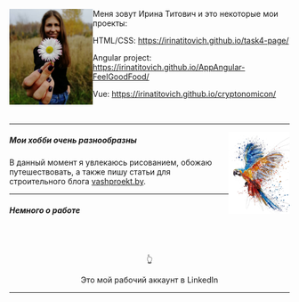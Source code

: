 <p>
  <a href="https://github.com/IrinaTitovich"><img width="150" align="left" src="https://github.com/IrinaTitovich/img/blob/main/%D0%B8%D0%B7%D0%BE%D0%B1%D1%80%D0%B0%D0%B6%D0%B5%D0%BD%D0%B8%D0%B5_viber_2021-03-20_16-17-42.jpg"></a>
</p>

Меня зовут Ирина Титович и это некоторые мои проекты:

HTML/CSS: https://irinatitovich.github.io/task4-page/

Angular project: https://irinatitovich.github.io/AppAngular-FeelGoodFood/

Vue: https://irinatitovich.github.io/cryptonomicon/

<br/>

---

 <p>
  
 <img width="110" align="right" src="https://github.com/IrinaTitovich/img/blob/main/kisspng-watercolor-painting-drawing-illustration-hand-colored-parrot-birds-splash-5a72a8d9104644.4708394715174637690667.png?raw=true">
 
</p>

##### Мои хобби очень разнообразны


В данный момент я увлекаюсь рисованием, обожаю путешествовать, а также пишу статьи для строительного блога [vashproekt.by](http://vashproekt.by/blog).




---

##### Немного о работе

<p align='center'>
<a href="https://www.linkedin.com/in/waylonwalker/"><img height="30" ></a>
</p>

<p align='center'>👆</p>
<p align='center'>
 Это мой рабочий аккаунт в LinkedIn
</p>

---
